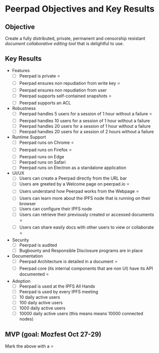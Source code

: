 # Peerpad Objectives and Key Results

## Objective

Create a fully distributed, private, permanent  and censorship resistant _document collaborative editing tool_ that is delightful to use.

## Key Results

- Features
  - [ ] Peerpad is private ⭐
  - [ ] Peerpad ensures non repudiation from write key ⭐
  - [ ] Peerpad ensures non repudiation from user
  - [ ] Peerpad supports self-contained snapshots ⭐
  - [ ] Peerpad supports an ACL
- Robustness
  - [ ] Peerpad handles 5 users for a session of 1 hour without a failure ⭐
  - [ ] Peerpad handles 10 users for a session of 1 hour without a failure
  - [ ] Peerpad handles 20 users for a session of 1 hour without a failure
  - [ ] Peerpad handles 20 users for a session of 2 hours without a failure
- Runtime Support
  - [ ] Peerpad runs on Chrome ⭐
  - [ ] Peerpad runs on Firefox ⭐
  - [ ] Peerpad runs on Edge
  - [ ] Peerpad runs on Safari
  - [ ] Peerpad runs on Electron as a standalone application
- UI/UX
  - [ ] Users can create a Peerpad directly from the URL bar
  - [ ] Users are greeted by a Welcome page on peerpad.io ⭐
  - [ ] Users understand how Peerpad works from the Webpage ⭐
  - [ ] Users can learn more about the IPFS node that is running on their browser
  - [ ] Users can configure their IPFS node
  - [ ] Users can retrieve their previously created or accessed documents ⭐
  - [ ] Users can share easily docs with other users to view or collaborate ⭐
- Security
  - [ ] Peerpad is audited
  - [ ] Bugbounty and Responsible Disclosure programs are in place
- Documentation
  - [ ] Peerpad Architecture is detailed in a document ⭐
  - [ ] Peerpad core (its internal components that are non UI) have its API documented ⭐
- Adoption
  - [ ] Peerpad is used at the IPFS All Hands
  - [ ] Peerpad is used by every IPFS meeting
  - [ ] 10 daily active users
  - [ ] 100 daily active users
  - [ ] 1000 daily active users
  - [ ] 10000 daily active users (this means means 10000 connected nodes)

## MVP (goal: Mozfest Oct 27-29)

Mark the above with a ⭐️
